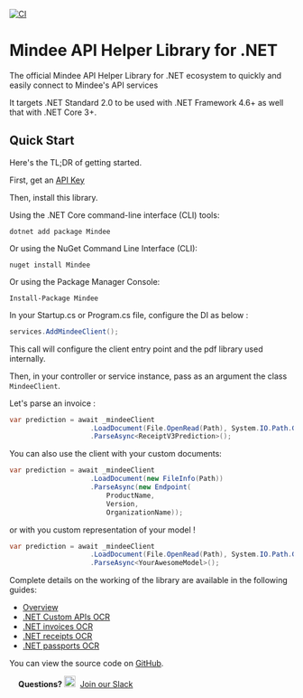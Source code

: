 [![CI](https://github.com/mindee/mindee-api-dotnet/actions/workflows/dotnet.yml/badge.svg)](https://github.com/mindee/mindee-api-dotnet/actions/workflows/dotnet.yml)

# Mindee API Helper Library for .NET

The official Mindee API Helper Library for .NET ecosystem to quickly and easily connect to Mindee's API services

It targets .NET Standard 2.0 to be used with .NET Framework 4.6+ as well that with .NET Core 3+.

## Quick Start
Here's the TL;DR of getting started.

First, get an [API Key](https://developers.mindee.com/docs/create-api-key)

Then, install this library.

Using the .NET Core command-line interface (CLI) tools:
```shell
dotnet add package Mindee
```
Or using the NuGet Command Line Interface (CLI):
```shell
nuget install Mindee
```
Or using the Package Manager Console:
```shell
Install-Package Mindee
```

In your Startup.cs or Program.cs file, configure the DI as below :
```csharp
services.AddMindeeClient();
```
This call will configure the client entry point and the pdf library used internally.

Then, in your controller or service instance, pass as an argument the class ``MindeeClient``.

Let's parse an invoice :
```csharp
var prediction = await _mindeeClient
                    .LoadDocument(File.OpenRead(Path), System.IO.Path.GetFileName(Path))
                    .ParseAsync<ReceiptV3Prediction>();
```

You can also use the client with your custom documents:
```csharp
var prediction = await _mindeeClient
                    .LoadDocument(new FileInfo(Path))
                    .ParseAsync(new Endpoint(
                        ProductName,
                        Version, 
                        OrganizationName));
```
or with you custom representation of your model !
```csharp
var prediction = await _mindeeClient
                    .LoadDocument(File.OpenRead(Path), System.IO.Path.GetFileName(Path))
                    .ParseAsync<YourAwesomeModel>();
```

Complete details on the working of the library are available in the following guides: 
* [Overview](https://developers.mindee.com/docs/dotnet-overview-1)
* [.NET Custom APIs OCR](https://developers.mindee.com/docs/dotnet-api-builder-1)
* [.NET invoices OCR](https://developers.mindee.com/docs/dotnet-invoice-ocr-1)
* [.NET receipts OCR](https://developers.mindee.com/docs/dotnet-receipt-ocr-1)
* [.NET passports OCR](https://developers.mindee.com/docs/dotnet-passport-ocr-1)

You can view the source code on [GitHub](https://github.com/mindee/mindee-api-dotnet).

&nbsp;
&nbsp;
**Questions?**
<img alt="Slack Logo Icon" style="display:inline!important" src="https://files.readme.io/5b83947-Slack.png" width="20" height="20">&nbsp;&nbsp;[Join our Slack](https://slack.mindee.com)

